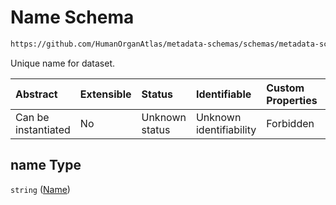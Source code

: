 # Name Schema

```txt
https://github.com/HumanOrganAtlas/metadata-schemas/schemas/metadata-schemas.json#/properties/name
```

Unique name for dataset.

| Abstract            | Extensible | Status         | Identifiable            | Custom Properties | Additional Properties | Access Restrictions | Defined In                                                                   |
| :------------------ | :--------- | :------------- | :---------------------- | :---------------- | :-------------------- | :------------------ | :--------------------------------------------------------------------------- |
| Can be instantiated | No         | Unknown status | Unknown identifiability | Forbidden         | Allowed               | none                | [metadata-schema.json\*](../out/metadata-schema.json "open original schema") |

## name Type

`string` ([Name](metadata-schema-properties-name.md))
